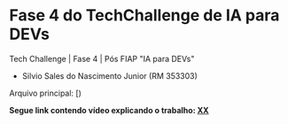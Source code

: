 # Fase 4 do TechChallenge de IA para DEVs
Tech Challenge | Fase 4 | Pós FIAP "IA para DEVs"

- Silvio Sales do Nascimento Junior (RM 353303)

Arquivo principal: [)

**Segue link contendo vídeo explicando o trabalho: [XX](XXX)**
